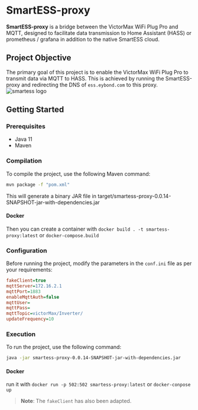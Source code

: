 # SmartESS-proxy

**SmartESS-proxy** is a bridge between the VictorMax WiFi Plug Pro and MQTT, designed to facilitate data transmission to Home Assistant (HASS) or prometheus / grafana in addition to the native SmartESS cloud.

## Project Objective

The primary goal of this project is to enable the VictorMax WiFi Plug Pro to transmit data via MQTT to HASS. This is achieved by running the SmartESS-proxy and redirecting the DNS of `ess.eybond.com` to this proxy.
![smartess logo](https://github.com/stefb69/SmartESS-proxy/assets/4223252/f5516ec9-e075-464c-896d-6a6bfc7e1bad)

## Getting Started

### Prerequisites

- Java 11
- Maven

### Compilation

To compile the project, use the following Maven command:

```bash
mvn package -f "pom.xml"
```

This will generate a binary JAR file in target/smartess-proxy-0.0.14-SNAPSHOT-jar-with-dependencies.jar

#### Docker
Then you can create a container with `docker build . -t smartess-proxy:latest` or `docker-compose.build`


### Configuration

Before running the project, modify the parameters in the `conf.ini` file as per your requirements:

```ini
fakeClient=true
mqttServer=172.16.2.1
mqttPort=1883
enableMqttAuth=false
mqttUser=
mqttPass=
mqttTopic=victorMax/Inverter/
updateFrequency=10
```

### Execution

To run the project, use the following command:

```bash
java -jar smartess-proxy-0.0.14-SNAPSHOT-jar-with-dependencies.jar
```

#### Docker
run it with `docker run -p 502:502 smartess-proxy:latest` or `docker-conpose up` 


> **Note**: The `fakeClient` has also been adapted.

